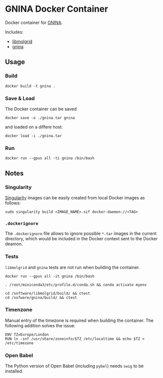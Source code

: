 # GNINA Docker Container

Docker container for [GNINA](https://github.com/gnina/gnina).

Includes:

* [libmolgrid](https://github.com/gnina/libmolgrid)
* [gnina](https://github.com/gnina/gnina)

## Usage

### Build 

```
docker build -t gnina .
```

### Save & Load

The Docker container can be saved

```
docker save -o ./gnina.tar gnina
```

and loaded on a differe host:

```
docker load -i ./gnina.tar
```

### Run

```
docker run --gpus all -ti gnina /bin/bash
```

## Notes

### Singularity

[Singularity](https://sylabs.io/singularity/) images can be easily created from local Docker images as follows:
```
sudo singularity build <IMAGE_NAME>.sif docker-daemon://<TAG>
```

### `.dockerignore`

The `.dockerignore` file allows to ignore possible `*.tar` images in the current directory, which would be included in the Docker context sent to the Docker deamon.

### Tests

`libmolgrid` and `gnina` tests are not run when building the container.

```
docker run --gpus all -it gnina /bin/bash

. /root/miniconda3/etc/profile.d/conda.sh && conda activate myenv

cd /software/libmolgrid/build/ && ctest
cd /sofware/gnina/build/ && ctest
```

### Timenzone

Manual entry of the timezone is required when building the container. The following addition solves the issue:

```
ENV TZ=Europe/London
RUN ln -snf /usr/share/zoneinfo/$TZ /etc/localtime && echo $TZ > /etc/timezone
```

### Open Babel

The Python version of Open Babel (including `pybel`) needs `swig` to be installed.
